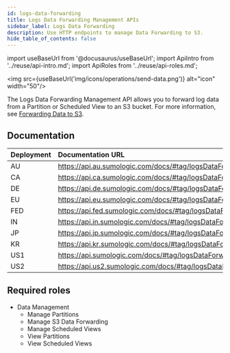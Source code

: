 ```yaml
---
id: logs-data-forwarding
title: Logs Data Forwarding Management APIs
sidebar_label: Logs Data Forwarding
description: Use HTTP endpoints to manage Data Forwarding to S3.
hide_table_of_contents: false
---
```


import useBaseUrl from '@docusaurus/useBaseUrl';
import ApiIntro from '../reuse/api-intro.md';
import ApiRoles from '../reuse/api-roles.md';

<img src={useBaseUrl('img/icons/operations/send-data.png')} alt="icon" width="50"/>

The Logs Data Forwarding Management API allows you to forward log data from a Partition or Scheduled View to an S3 bucket. For more information, see [Forwarding Data to S3](/docs/manage/data-forwarding/amazon-s3-bucket).

## Documentation

<ApiIntro/>

| Deployment | Documentation URL                                                |
|:-----------|:-----------------------------------------------------------------|
| AU         | https://api.au.sumologic.com/docs/#tag/logsDataForwardingManagement  |
| CA         | https://api.ca.sumologic.com/docs/#tag/logsDataForwardingManagement  |
| DE         | https://api.de.sumologic.com/docs/#tag/logsDataForwardingManagement  |
| EU         | https://api.eu.sumologic.com/docs/#tag/logsDataForwardingManagement  |
| FED        | https://api.fed.sumologic.com/docs/#tag/logsDataForwardingManagement |
| IN         | https://api.in.sumologic.com/docs/#tag/logsDataForwardingManagement  |
| JP         | https://api.jp.sumologic.com/docs/#tag/logsDataForwardingManagement  |
| KR         | https://api.kr.sumologic.com/docs/#tag/logsDataForwardingManagement  |
| US1        | https://api.sumologic.com/docs/#tag/logsDataForwardingManagement     |
| US2        | https://api.us2.sumologic.com/docs/#tag/logsDataForwardingManagement |

## Required roles

<ApiRoles/>

* Data Management
    * Manage Partitions
    * Manage S3 Data Forwarding
    * Manage Scheduled Views
    * View Partitions
    * View Scheduled Views